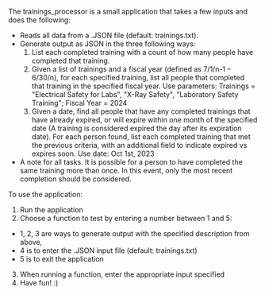 The trainings_processor is a small application that takes a few inputs and does the following:
- Reads all data from a .JSON file (default: trainings.txt).
- Generate output as JSON in the three following ways:
  1. List each completed training with a count of how many people have completed that training.
  2. Given a list of trainings and a fiscal year (defined as 7/1/n-1 – 6/30/n), for each specified training, list all people that completed that training in the specified fiscal year. Use parameters: Trainings = "Electrical Safety for Labs", "X-Ray Safety", "Laboratory Safety Training"; Fiscal Year = 2024
  3. Given a date, find all people that have any completed trainings that have already expired, or will expire within one month of the specified date (A training is considered expired the day after its expiration date). For each person found, list each completed training that met the previous criteria, with an additional field to indicate expired vs expires soon. Use date: Oct 1st, 2023
- A note for all tasks. It is possible for a person to have completed the same training more than once. In this event, only the most recent completion should be considered.
 
To use the application:
1. Run the application
2. Choose a function to test by entering a number between 1 and 5:
  - 1, 2, 3 are ways to generate output with the specified description from above,
  - 4 is to enter the .JSON input file (default: trainings.txt)
  - 5 is to exit the application
3. When running a function, enter the appropriate input specified
4. Have fun! :)